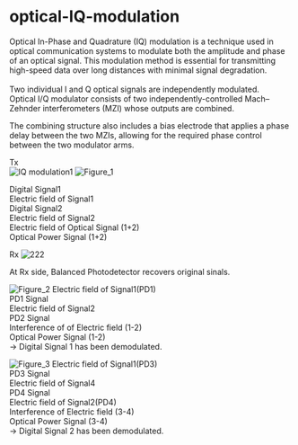# optical-IQ-modulation

Optical In-Phase and Quadrature (IQ) modulation is a technique used in optical communication systems to modulate both the amplitude and phase of an optical signal. This modulation method is essential for transmitting high-speed data over long distances with minimal signal degradation.<br>
<br>
Two individual I and Q optical signals are independently modulated.<br>
Optical I/Q modulator consists of two independently-controlled Mach–Zehnder interferometers (MZI) whose outputs are combined.<br>

The combining structure also includes a bias electrode that applies a phase delay between the two MZIs, allowing for the required phase control between the two modulator arms.<br>

Tx<br>
![IQ modulation1](https://user-images.githubusercontent.com/30459885/228159937-5da4aa4e-00e3-413c-a731-7c4748cfd60f.png)
![Figure_1](https://user-images.githubusercontent.com/30459885/228153151-be906128-30f4-4ce5-9949-10e73b35c671.png)

Digital Signal1<br>
Electric field of Signal1<br>
Digital Signal2<br>
Electric field of Signal2<br>
Electric field of Optical Signal (1+2)<br>
Optical Power Signal (1+2)<br>

Rx
![222](https://github.com/tacticstactics/optical-IQ-modulation/assets/30459885/8fbc7448-44f3-4d97-9479-ae09e8215572)

At Rx side, Balanced Photodetector recovers original sinals.<br>

![Figure_2](https://user-images.githubusercontent.com/30459885/228153158-7815d279-4362-49e5-b11b-44d1998c534a.png)
Electric field of Signal1(PD1)<br>
PD1 Signal<br>
Electric field of Signal2<br>
PD2 Signal<br>
Interference of of Electric field (1-2)<br>
Optical Power Signal (1-2)<br>
-> Digital Signal 1 has been demodulated.<br>

![Figure_3](https://user-images.githubusercontent.com/30459885/228153167-0a6a2506-12ac-44ec-b3ce-ec123bf8b166.png)
Electric field of Signal1(PD3)<br>
PD3 Signal<br>
Electric field of Signal4<br>
PD4 Signal<br>
Electric field of Signal2(PD4)<br>
Interference of Electric field (3-4)<br>
Optical Power Signal (3-4)<br>
-> Digital Signal 2 has been demodulated.<br>


